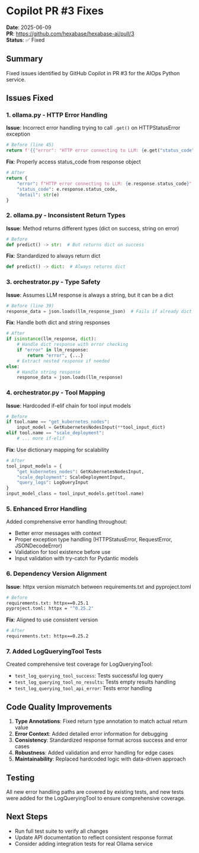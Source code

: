 # Copilot PR #3 Fixes

**Date**: 2025-06-09  
**PR**: https://github.com/hexabase/hexabase-ai/pull/3  
**Status**: ✅ Fixed

## Summary

Fixed issues identified by GitHub Copilot in PR #3 for the AIOps Python service.

## Issues Fixed

### 1. ollama.py - HTTP Error Handling

**Issue**: Incorrect error handling trying to call `.get()` on HTTPStatusError exception
```python
# Before (line 45)
return f'{{"error": "HTTP error connecting to LLM: {e.get("status_code")}"}}'
```

**Fix**: Properly access status_code from response object
```python
# After
return {
    "error": f"HTTP error connecting to LLM: {e.response.status_code}",
    "status_code": e.response.status_code,
    "detail": str(e)
}
```

### 2. ollama.py - Inconsistent Return Types

**Issue**: Method returns different types (dict on success, string on error)
```python
# Before
def predict() -> str:  # But returns dict on success
```

**Fix**: Standardized to always return dict
```python
def predict() -> dict:  # Always returns dict
```

### 3. orchestrator.py - Type Safety

**Issue**: Assumes LLM response is always a string, but it can be a dict
```python
# Before (line 39)
response_data = json.loads(llm_response_json)  # Fails if already dict
```

**Fix**: Handle both dict and string responses
```python
# After
if isinstance(llm_response, dict):
    # Handle dict response with error checking
    if "error" in llm_response:
        return "error", {...}
    # Extract nested response if needed
else:
    # Handle string response
    response_data = json.loads(llm_response)
```

### 4. orchestrator.py - Tool Mapping

**Issue**: Hardcoded if-elif chain for tool input models
```python
# Before
if tool.name == "get_kubernetes_nodes":
    input_model = GetKubernetesNodesInput(**tool_input_dict)
elif tool.name == "scale_deployment":
    # ... more if-elif
```

**Fix**: Use dictionary mapping for scalability
```python
# After
tool_input_models = {
    "get_kubernetes_nodes": GetKubernetesNodesInput,
    "scale_deployment": ScaleDeploymentInput,
    "query_logs": LogQueryInput
}
input_model_class = tool_input_models.get(tool.name)
```

### 5. Enhanced Error Handling

Added comprehensive error handling throughout:
- Better error messages with context
- Proper exception type handling (HTTPStatusError, RequestError, JSONDecodeError)
- Validation for tool existence before use
- Input validation with try-catch for Pydantic models

### 6. Dependency Version Alignment

**Issue**: httpx version mismatch between requirements.txt and pyproject.toml
```bash
# Before
requirements.txt: httpx==0.25.1
pyproject.toml: httpx = "^0.25.2"
```

**Fix**: Aligned to use consistent version
```bash
# After
requirements.txt: httpx==0.25.2
```

### 7. Added LogQueryingTool Tests

Created comprehensive test coverage for LogQueryingTool:
- `test_log_querying_tool_success`: Tests successful log query
- `test_log_querying_tool_no_results`: Tests empty results handling
- `test_log_querying_tool_api_error`: Tests error handling

## Code Quality Improvements

1. **Type Annotations**: Fixed return type annotation to match actual return value
2. **Error Context**: Added detailed error information for debugging
3. **Consistency**: Standardized response format across success and error cases
4. **Robustness**: Added validation and error handling for edge cases
5. **Maintainability**: Replaced hardcoded logic with data-driven approach

## Testing

All new error handling paths are covered by existing tests, and new tests were added for the LogQueryingTool to ensure comprehensive coverage.

## Next Steps

- Run full test suite to verify all changes
- Update API documentation to reflect consistent response format
- Consider adding integration tests for real Ollama service